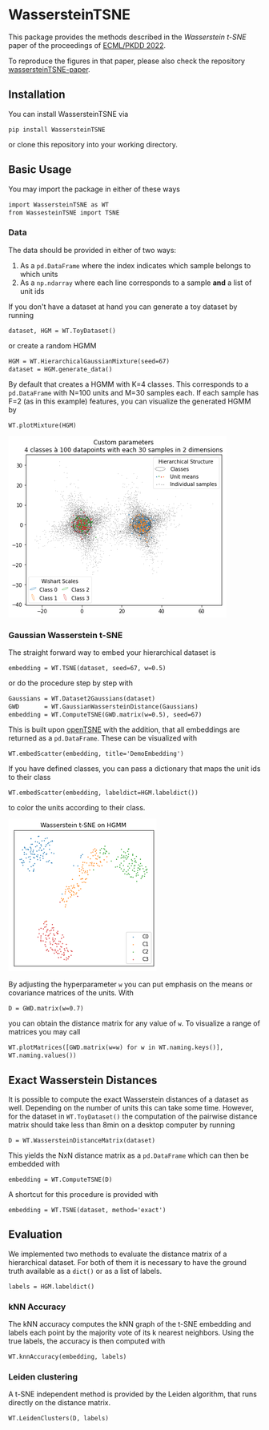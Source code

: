 # WassersteinTSNE

This package provides the methods described in the _Wasserstein t-SNE_ paper of the proceedings of [ECML/PKDD 2022](https://link.springer.com/chapter/10.1007/978-3-031-26387-3_7).

To reproduce the figures in that paper, please also check the repository [wassersteinTSNE-paper](https://github.com/fsvbach/wassersteinTSNE-paper).

## Installation

You can install WassersteinTSNE via 

```
pip install WassersteinTSNE
```

or clone this repository into your working directory. 

## Basic Usage

You may import the package in either of these ways

```
import WassersteinTSNE as WT
from WassesteinTSNE import TSNE
```


### Data 

The data should be provided in either of two ways:

1. As a `pd.DataFrame` where the index indicates which sample belongs to which units
2. As a `np.ndarray` where each line corresponds to a sample **and** a list of unit ids

If you don't have a dataset at hand you can generate a toy dataset by running

```
dataset, HGM = WT.ToyDataset()
```

or create a random HGMM

```
HGM = WT.HierarchicalGaussianMixture(seed=67)
dataset = HGM.generate_data()
```

By default that creates a HGMM with K=4 classes. This corresponds to a `pd.DataFrame` with N=100 units and M=30 samples each. If each sample has F=2 (as in this example) features, you can visualize the generated HGMM by 

```
WT.plotMixture(HGM)
```

![A visualization of the two dimensional HGMM](https://github.com/fsvbach/WassersteinTSNE/raw/main/Figures/ToyDataset.png)

### Gaussian Wasserstein t-SNE

The straight forward way to embed your hierarchical dataset is 

```
embedding = WT.TSNE(dataset, seed=67, w=0.5)
```

or do the procedure step by step with

```
Gaussians = WT.Dataset2Gaussians(dataset)
GWD       = WT.GaussianWassersteinDistance(Gaussians)
embedding = WT.ComputeTSNE(GWD.matrix(w=0.5), seed=67)
```


This is built upon [openTSNE](https://github.com/pavlin-policar/openTSNE) with the addition, that all embeddings are returned as a `pd.DataFrame`. These can be visualized with

```
WT.embedScatter(embedding, title='DemoEmbedding')
```

If you have defined classes, you can pass a dictionary that maps the unit ids to their class

```
WT.embedScatter(embedding, labeldict=HGM.labeldict())
```

to color the units according to their class. 

![An Gaussian Wasserstein t-SNE embedding of the HGMM](https://github.com/fsvbach/WassersteinTSNE/raw/main/Figures/Embedding.png)


By adjusting the hyperparameter `w` you can put emphasis on the means or covariance matrices of the units. With  

```
D = GWD.matrix(w=0.7)
```

you can obtain the distance matrix for any value of `w`. To visualize a range of matrices you may call 

```
WT.plotMatrices([GWD.matrix(w=w) for w in WT.naming.keys()], WT.naming.values())
```


## Exact Wasserstein Distances

It is possible to compute the exact Wasserstein distances of a dataset as well. Depending on the number of units this can take some time. However, for the dataset in `WT.ToyDataset()` the computation of the pairwise distance matrix should take less than 8min on a desktop computer by running

```
D = WT.WassersteinDistanceMatrix(dataset)
```

This yields the NxN distance matrix as a `pd.DataFrame` which can then be embedded with

```
embedding = WT.ComputeTSNE(D)
```

A shortcut for this procedure is provided with

```
embedding = WT.TSNE(dataset, method='exact')
```


## Evaluation

We implemented two methods to evaluate the distance matrix of a hierarchical dataset. For both of them it is necessary to have the ground truth available as a `dict()` or as a list of labels.

```
labels = HGM.labeldict()
```

### kNN Accuracy

The kNN accuracy computes the kNN graph of the t-SNE embedding and labels each point by the majority vote of its k nearest neighbors. Using the true labels, the accuracy is then computed with

```
WT.knnAccuracy(embedding, labels)
```


### Leiden clustering

A t-SNE independent method is provided by the Leiden algorithm, that runs directly on the distance matrix. 

```
WT.LeidenClusters(D, labels)
```

